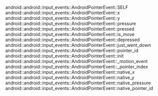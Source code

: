 android::android::input_events::AndroidPointerEvent::SELF
android::android::input_events::AndroidPointerEvent::x
android::android::input_events::AndroidPointerEvent::y
android::android::input_events::AndroidPointerEvent::pressure
android::android::input_events::AndroidPointerEvent::pressed
android::android::input_events::AndroidPointerEvent::is_move
android::android::input_events::AndroidPointerEvent::depressed
android::android::input_events::AndroidPointerEvent::just_went_down
android::android::input_events::AndroidPointerEvent::pointer_id
android::android::input_events::AndroidPointerEvent::init
android::android::input_events::AndroidPointerEvent::_motion_event
android::android::input_events::AndroidPointerEvent::_pointer_index
android::android::input_events::AndroidPointerEvent::native_x
android::android::input_events::AndroidPointerEvent::native_y
android::android::input_events::AndroidPointerEvent::native_pressure
android::android::input_events::AndroidPointerEvent::native_pointer_id